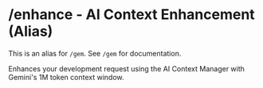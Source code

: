# /enhance - AI Context Enhancement (Alias)

This is an alias for `/gem`. See `/gem` for documentation.

Enhances your development request using the AI Context Manager with Gemini's 1M token context window.
